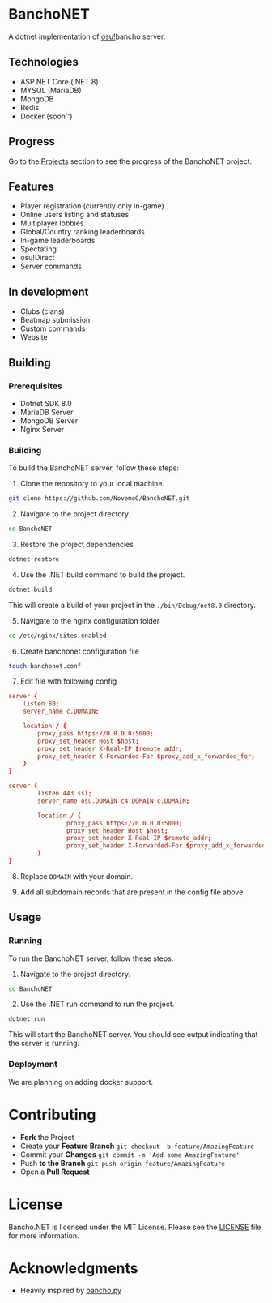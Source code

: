 # BanchoNET

A dotnet implementation of [osu!](https://osu.ppy.sh)bancho server.

## Technologies

- ASP.NET Core (.NET 8)
- MYSQL (MariaDB)
- MongoDB
- Redis
- Docker (soon™)

## Progress

Go to the [Projects](https://github.com/orgs/NovemoG/projects/1) section to see the progress of the BanchoNET project.

## Features
- Player registration (currently only in-game)
- Online users listing and statuses
- Multiplayer lobbies
- Global/Country ranking leaderboards
- In-game leaderboards
- Spectating
- osu!Direct
- Server commands

## In development
- Clubs (clans)
- Beatmap submission
- Custom commands
- Website

## Building

### Prerequisites

* Dotnet SDK 8.0
* MariaDB Server
* MongoDB Server
* Nginx Server

### Building

To build the BanchoNET server, follow these steps:

1. Clone the repository to your local machine.
```bash
git clone https://github.com/NovemoG/BanchoNET.git
```
2. Navigate to the project directory.
```bash
cd BanchoNET
```
3. Restore the project dependencies
```bash
dotnet restore
``` 
4. Use the .NET build command to build the project.
```bash
dotnet build
```
This will create a build of your project in the `./bin/Debug/net8.0` directory.

5. Navigate to the nginx configuration folder
```bash
cd /etc/nginx/sites-enabled
```

6. Create banchonet configuration file
```bash
touch banchonet.conf
```

7. Edit file with following config
```conf
server {
    listen 80;
    server_name c.DOMAIN;

    location / {
        proxy_pass https://0.0.0.0:5000;
        proxy_set_header Host $host;
        proxy_set_header X-Real-IP $remote_addr;
        proxy_set_header X-Forwarded-For $proxy_add_x_forwarded_for;
    }
}

server {
        listen 443 ssl;
        server_name osu.DOMAIN c4.DOMAIN c.DOMAIN;

        location / {
                proxy_pass https://0.0.0.0:5000;
                proxy_set_header Host $host;
                proxy_set_header X-Real-IP $remote_addr;
                proxy_set_header X-Forwarded-For $proxy_add_x_forwarded_for;
        }
}
```

8. Replace `DOMAIN` with your domain.

9. Add all subdomain records that are present in the config file above.

## Usage

### Running

To run the BanchoNET server, follow these steps:

1. Navigate to the project directory.
```bash
cd BanchoNET
```
2. Use the .NET run command to run the project.
```bash
dotnet run
```
This will start the BanchoNET server. You should see output indicating that the server is running.


### Deployment

We are planning on adding docker support.

# Contributing
- **Fork** the Project
- Create your **Feature Branch** `git checkout -b feature/AmazingFeature`
- Commit your **Changes** `git commit -m 'Add some AmazingFeature'`
- Push **to the Branch** `git push origin feature/AmazingFeature`
- Open a **Pull Request**

# License

Bancho.NET is licensed under the MIT License. Please see the [LICENSE](LICENSE) file for more information.

# Acknowledgments

- Heavily inspired by [bancho.py](https://github.com/osuAkatsuki/bancho.py/)
